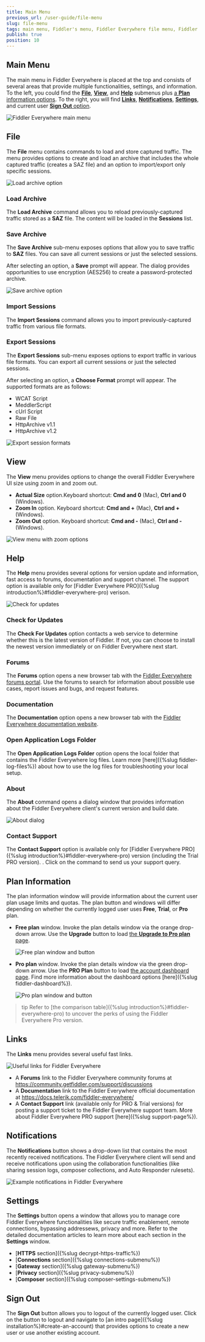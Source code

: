 ```yaml
---
title: Main Menu
previous_url: /user-guide/file-menu
slug: file-menu
tags: main menu, Fiddler's menu, Fiddler Everywhere file menu, Fiddler Everywhere help menu
publish: true
position: 10
---
```


## Main Menu

The main menu in Fiddler Everywhere is placed at the top and consists of several areas that provide multiple functionalities, settings, and information. To the left, you could find the [**File**](#file), [**View**](#view), and [**Help**](#help) submenus plus [a **Plan** information options](#plan-information). To the right, you will find [**Links**](#links), [**Notifications**](#notifications), [**Settings**](#settings), and current user [**Sign Out** option](#sign-out).

![Fiddler Everywhere main menu](../images/menu/main-menu-all.png)

## File

The **File** menu contains commands to load and store captured traffic. The menu provides options to create and load an archive that includes the whole captured traffic (creates a SAZ file) and an option to import/export only specific sessions.

![Load archive option](../images/menu/menu-load-archive.png)

### Load Archive

The **Load Archive** command allows you to reload previously-captured traffic stored as a **SAZ** file. The content will be loaded in the **Sessions** list.

### Save Archive

The **Save Archive** sub-menu exposes options that allow you to save traffic to **SAZ** files. You can save all current sessions or just the selected sessions. 

After selecting an option, a **Save** prompt will appear. The dialog provides opportunities to use encryption (AES256) to create a password-protected archive.
   
![Save archive option](../images/menu/menu-save-archive-002.png)

### Import Sessions

The **Import Sessions** command allows you to import previously-captured traffic from various file formats.

### Export Sessions

The **Export Sessions** sub-menu exposes options to export traffic in various file formats. You can export all current sessions or just the selected sessions. 

After selecting an option, a **Choose Format** prompt will appear. The supported formats are as follows:
- WCAT Script
- MeddlerScript
- cUrl Script
- Raw File
- HttpArchive v1.1
- HttpArchive v1.2

![Export session formats](../images/menu/menu-export-sessions-002.png)

## View

The **View** menu provides options to change the overall Fiddler Everywhere UI size using zoom in and zoom out.

- **Actual Size** option.Keyboard shortcut: __Cmd and 0__ (Mac), __Ctrl and 0__ (Windows). 
- **Zoom In** option. Keyboard shortcut: __Cmd and +__ (Mac), __Ctrl and +__ (Windows). 
- **Zoom Out** option. Keyboard shortcut: __Cmd and -__ (Mac), __Ctrl and -__ (Windows). 

![View menu with zoom options](../images/menu/main-menu-view.png)

## Help

The **Help** menu provides several options for version update and information, fast access to forums, documentation and support channel. The support option is available only for [Fiddler Everywhere PRO]({%slug introduction%}#fiddler-everywhere-pro) verison.

![Check for updates](../images/menu/menu-help-update.png)

### Check for Updates

The **Check For Updates** option contacts a web service to determine whether this is the latest version of Fiddler. If not, you can choose to install the newest version immediately or on Fiddler Everywhere next start.

### Forums

The **Forums** option opens a new browser tab with the [Fiddler Everywhere forums portal](https://community.getfiddler.com/support/discussions). Use the forums to search for information about possible use cases, report issues and bugs, and request features.

### Documentation

The **Documentation** option opens a new browser tab with the [Fiddler Everywhere documentation website](https://docs.telerik.com/fiddler-everywhere/).

### Open Application Logs Folder

The **Open Application Logs Folder** option opens the local folder that contains the Fiddler Everywhere log files. Learn more [here]({%slug fiddler-log-files%}) about how to use the log files for troubleshooting your local setup.

### About

The **About** command opens a dialog window that provides information about the Fiddler Everywhere client's current version and build date.

![About dialog](../images/menu/menu-help-about.png)


### Contact Support

The **Contact Support** option is available only for [Fiddler Everywhere PRO]({%slug introduction%}#fiddler-everywhere-pro) version (including the Trial PRO version).
. Click on the command to send us your support query.

## Plan Information

The plan information window will provide information about the current user plan usage limits and quotas. The plan button and windows will differ depending on whether the currently logged user uses **Free**, **Trial**, or **Pro** plan. 

- **Free plan** window. Invoke the plan details window via the orange drop-down arrow. Use the **Upgrade** button to load [the **Upgrade to Pro plan** page](https://dashboard.getfiddler.com/purchase?source=fe).

    ![Free plan window and button](../images/menu/free-plan-window.png)

- **Pro plan** window. Invoke the plan details window via the green drop-down arrow. Use the **PRO Plan** button to load [the account dashboard page](https://dashboard.getfiddler.be/myaccount). Find more information about the dashboard options [here]({%slug fiddler-dashboard%}).

    ![Pro plan window and button](../images/menu/pro-plan-window.png)

>tip Refer to [the comparison table]({%slug introduction%}#fiddler-everywhere-pro) to uncover the perks of using the Fiddler Everywhere Pro version.

## Links

The **Links** menu provides several useful fast links.

![Useful links for Fiddler Everywhere](../images/menu/menu-all-links.png)

- A **Forums** link to the Fiddler Everywhere community forums at https://community.getfiddler.com/support/discussions
- A **Documentation** link to the Fiddler Everywhere official documentation at https://docs.telerik.com/fiddler-everywhere/
- A **Contact Support** link (available only for PRO & Trial versions) for posting a support ticket to the Fiddler Everywhere support team. More about Fiddler Everywhere PRO support [here]({%slug support-page%}).

## Notifications

The **Notifications** button shows a drop-down list that contains the most recently received notifications. The Fiddler Everywhere client will send and receive notifications upon using the collaboration functionalities (like sharing session logs, composer collections, and Auto Responder rulesets).

![Example notifications in Fiddler Everywhere](../images/menu/menu-notifications.png)

## Settings

The **Settings** button opens a window that allows you to manage core Fiddler Everywhere functionalities like secure traffic enablement, remote connections, bypassing addressews, privacy and more. Refer to the detailed documentation articles to learn more about each section in the **Settings** window.

- [**HTTPS** section]({%slug decrypt-https-traffic%})
- [**Connections** section]({%slug connections-submenu%})
- [**Gateway** section]({%slug gateway-submenu%})
- [**Privacy** section]({%slug privacy-submenu%})
- [**Composer** section]({%slug composer-settings-submenu%})

## Sign Out

The **Sign Out** button allows you to logout of the currently logged user. Click on the button to logout and navigate to [an intro page]({%slug installation%}#create-an-account) that provides options to create a new user or use another existing account.